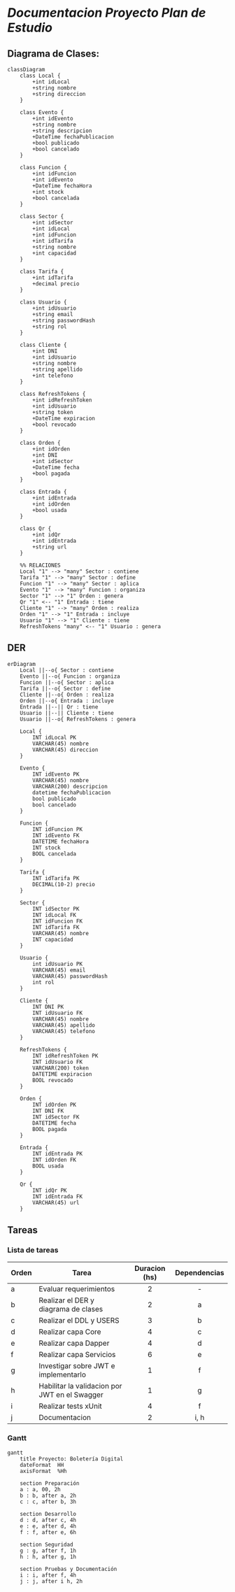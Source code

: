 # ***Documentacion Proyecto Plan de Estudio***

## **Diagrama de Clases:**


```mermaid
classDiagram
    class Local {
        +int idLocal
        +string nombre
        +string direccion
    }

    class Evento {
        +int idEvento
        +string nombre
        +string descripcion
        +DateTime fechaPublicacion
        +bool publicado
        +bool cancelado
    }

    class Funcion {
        +int idFuncion
        +int idEvento
        +DateTime fechaHora
        +int stock
        +bool cancelada
    }

    class Sector {
        +int idSector
        +int idLocal
        +int idFuncion
        +int idTarifa
        +string nombre
        +int capacidad
    }

    class Tarifa {
        +int idTarifa
        +decimal precio
    }

    class Usuario {
        +int idUsuario
        +string email
        +string passwordHash
        +string rol
    }

    class Cliente {
        +int DNI
        +int idUsuario
        +string nombre
        +string apellido
        +int telefono
    }

    class RefreshTokens {
        +int idRefreshToken
        +int idUsuario
        +string token
        +DateTime expiracion
        +bool revocado
    }

    class Orden {
        +int idOrden
        +int DNI
        +int idSector
        +DateTime fecha
        +bool pagada
    }

    class Entrada {
        +int idEntrada
        +int idOrden
        +bool usada
    }

    class Qr {
        +int idQr
        +int idEntrada
        +string url
    }

    %% RELACIONES
    Local "1" --> "many" Sector : contiene
    Tarifa "1" --> "many" Sector : define
    Funcion "1" --> "many" Sector : aplica
    Evento "1" --> "many" Funcion : organiza
    Sector "1" --> "1" Orden : genera
    Qr "1" <-- "1" Entrada : tiene
    Cliente "1" --> "many" Orden : realiza
    Orden "1" --> "1" Entrada : incluye
    Usuario "1" --> "1" Cliente : tiene
    RefreshTokens "many" <-- "1" Usuario : genera
```

## **DER**

```mermaid
erDiagram
    Local ||--o{ Sector : contiene
    Evento ||--o{ Funcion : organiza
    Funcion ||--o{ Sector : aplica
    Tarifa ||--o{ Sector : define
    Cliente ||--o{ Orden : realiza
    Orden ||--o{ Entrada : incluye
    Entrada ||--|| Qr : tiene
    Usuario ||--|| Cliente : tiene
    Usuario ||--o{ RefreshTokens : genera

    Local {
        INT idLocal PK
        VARCHAR(45) nombre
        VARCHAR(45) direccion
    }

    Evento {
        INT idEvento PK
        VARCHAR(45) nombre
        VARCHAR(200) descripcion
        datetime fechaPublicacion
        bool publicado
        bool cancelado
    }

    Funcion {
        INT idFuncion PK
        INT idEvento FK
        DATETIME fechaHora
        INT stock
        BOOL cancelada
    }

    Tarifa {
        INT idTarifa PK
        DECIMAL(10-2) precio
    }

    Sector {
        INT idSector PK
        INT idLocal FK
        INT idFuncion FK
        INT idTarifa FK
        VARCHAR(45) nombre
        INT capacidad
    }

    Usuario {
        int idUsuario PK
        VARCHAR(45) email
        VARCHAR(45) passwordHash
        int rol
    }

    Cliente {
        INT DNI PK
        INT idUsuario FK
        VARCHAR(45) nombre
        VARCHAR(45) apellido
        VARCHAR(45) telefono
    }

    RefreshTokens {
        INT idRefreshToken PK
        INT idUsuario FK
        VARCHAR(200) token
        DATETIME expiracion
        BOOL revocado
    }

    Orden {
        INT idOrden PK
        INT DNI FK
        INT idSector FK
        DATETIME fecha
        BOOL pagada
    }

    Entrada {
        INT idEntrada PK
        INT idOrden FK
        BOOL usada
    }

    Qr {
        INT idQr PK
        INT idEntrada FK
        VARCHAR(45) url
    }
```


## **Tareas**

### **Lista de tareas**

| **Orden** | **Tarea**                             | **Duracion (hs)** | **Dependencias** |
|-------|-------------------------------------------|:-------------:|:------------:|
|a  |Evaluar requerimientos                         | 2             | -            |
|b	|Realizar el DER y diagrama de clases	        | 2	            | a            |
|c	|Realizar el DDL y USERS                        | 3	            | b            |
|d	|Realizar capa Core	                            | 4	            | c            |
|e	|Realizar capa Dapper	                        | 4	            | d            |
|f	|Realizar capa Servicios	                    | 6	            | e            |
|g	|Investigar sobre JWT e implementarlo	        | 1	            | f            |
|h	|Habilitar la validacion por JWT en el Swagger  | 1	            | g            |
|i	|Realizar tests xUnit	                        | 4	            | f            |
|j	|Documentacion	                                | 2	            | i, h         |

### **Gantt**

```mermaid
gantt
    title Proyecto: Boletería Digital
    dateFormat  HH
    axisFormat  %Hh

    section Preparación
    a : a, 00, 2h
    b : b, after a, 2h
    c : c, after b, 3h

    section Desarrollo
    d : d, after c, 4h
    e : e, after d, 4h
    f : f, after e, 6h

    section Seguridad
    g : g, after f, 1h
    h : h, after g, 1h

    section Pruebas y Documentación
    i : i, after f, 4h
    j : j, after i h, 2h
```